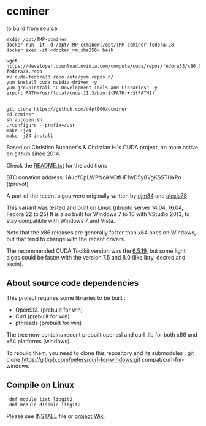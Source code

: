 # ccminer

to build from source                                  
```
mkdir /opt/TMP-ccminer
docker run -it -d /opt/TMP-ccminer:/opt/TMP-ccminer fedora:28
docker exec -it <docker_vm_sha256> bash

wget https://developer.download.nvidia.com/compute/cuda/repos/fedora33/x86_64/cuda-fedora33.repo
mv cuda-fedora33.repo /etc/yum.repos.d/
yum install cuda nvidia-driver -y
yum groupinstall "C Development Tools and Libraries" -y
export PATH=/usr/local/cuda-11.3/bin:${PATH:+:${PATH}}


git clone https://github.com/c4pt000/ccminer
cd ccminer
sh autogen.sh
./configure --prefix=/usr
make -j24
make -j24 install

```

Based on Christian Buchner's &amp; Christian H.'s CUDA project, no more active on github since 2014.

Check the [README.txt](README.txt) for the additions

BTC donation address: 1AJdfCpLWPNoAMDfHF1wD5y8VgKSSTHxPo (tpruvot)

A part of the recent algos were originally written by [djm34](https://github.com/djm34) and [alexis78](https://github.com/alexis78)

This variant was tested and built on Linux (ubuntu server 14.04, 16.04, Fedora 22 to 25)
It is also built for Windows 7 to 10 with VStudio 2013, to stay compatible with Windows 7 and Vista.

Note that the x86 releases are generally faster than x64 ones on Windows, but that tend to change with the recent drivers.

The recommended CUDA Toolkit version was the [6.5.19](http://developer.download.nvidia.com/compute/cuda/6_5/rel/installers/cuda_6.5.19_windows_general_64.exe), but some light algos could be faster with the version 7.5 and 8.0 (like lbry, decred and skein).

About source code dependencies
------------------------------

This project requires some libraries to be built :

- OpenSSL (prebuilt for win)
- Curl (prebuilt for win)
- pthreads (prebuilt for win)

The tree now contains recent prebuilt openssl and curl .lib for both x86 and x64 platforms (windows).

To rebuild them, you need to clone this repository and its submodules :
    git clone https://github.com/peters/curl-for-windows.git compat/curl-for-windows


Compile on Linux
----------------
```
 dnf module list libgit2
 dnf module disable libgit2
```

Please see [INSTALL](https://github.com/tpruvot/ccminer/blob/linux/INSTALL) file or [project Wiki](https://github.com/tpruvot/ccminer/wiki/Compatibility)
